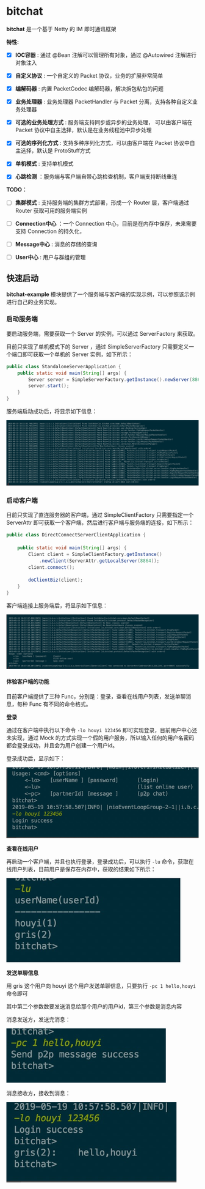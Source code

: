 # bitchat
**bitchat** 是一个基于 Netty 的 IM 即时通讯框架

 **特性:**

- [x] **IOC容器** : 通过 @Bean 注解可以管理所有对象，通过 @Autowired 注解进行对象注入
- [x] **自定义协议**  : 一个自定义的 Packet 协议，业务的扩展非常简单
- [x] **编解码器**  : 内置 PacketCodec 编解码器，解决拆包粘包的问题
- [x] **业务处理器**  : 业务处理器 PacketHandler 与 Packet 分离，支持各种自定义业务处理器
- [x] **可选的业务处理方式**  : 服务端支持同步或异步的业务处理， 可以由客户端在 Packet 协议中自主选择，默认是在业务线程池中异步处理
- [x] **可选的序列化方式**  : 支持多种序列化方式，可以由客户端在 Packet 协议中自主选择，默认是 ProtoStuff方式
- [x] **单机模式**  : 支持单机模式
- [x] **心跳检测** ：服务端与客户端自带心跳检查机制，客户端支持断线重连


**TODO：**

- [ ] **集群模式**  : 支持服务端的集群方式部署，形成一个 Router 层，客户端通过 Router 获取可用的服务端实例
- [ ] **Connection中心** ：一个 Connection 中心，目前是在内存中保存，未来需要支持 Connection 的持久化，
- [ ] **Message中心**  : 消息的存储的查询
- [ ] **User中心** : 用户与群组的管理




## 快速启动

**bitchat-example** 模块提供了一个服务端与客户端的实现示例，可以参照该示例进行自己的业务实现。



### 启动服务端

要启动服务端，需要获取一个 Server 的实例，可以通过 ServerFactory 来获取。

目前只实现了单机模式下的 Server ，通过 SimpleServerFactory 只需要定义一个端口即可获取一个单机的 Server 实例，如下所示：

```java
public class StandaloneServerApplication {
    public static void main(String[] args) {
        Server server = SimpleServerFactory.getInstance().newServer(8864);
        server.start();
    }
}
```

服务端启动成功后，将显示如下信息：

![server-startup](articles/resources/bitchat-overview/server-startup.jpg)

### 

### 启动客户端

目前只实现了直连服务器的客户端，通过 SimpleClientFactory 只需要指定一个 ServerAttr 即可获取一个客户端，然后进行客户端与服务端的连接，如下所示：

```java
public class DirectConnectServerClientApplication {

    public static void main(String[] args) {
        Client client = SimpleClientFactory.getInstance()
            .newClient(ServerAttr.getLocalServer(8864));
        client.connect();

        doClientBiz(client);
    }
}
```

客户端连接上服务端后，将显示如下信息：

![client-connect](articles/resources/bitchat-overview/client-connect.jpg)



#### 体验客户端的功能

目前客户端提供了三种 Func，分别是：登录，查看在线用户列表，发送单聊消息，每种 Func 有不同的命令格式。



**登录**

通过在客户端中执行以下命令 `-lo houyi 123456` 即可实现登录，目前用户中心还未实现，通过 Mock 的方式实现一个假的用户服务，所以输入任何的用户名密码都会登录成功，并且会为用户创建一个用户id。

登录成功后，显示如下：

![login](articles/resources/bitchat-overview/login.jpg)



**查看在线用户**

再启动一个客户端，并且也执行登录，登录成功后，可以执行 `-lu` 命令，获取在线用户列表，目前用户是保存在内存中，获取的结果如下所示：

![list-user](articles/resources/bitchat-overview/list-user.jpg)



**发送单聊信息**

用 gris 这个用户向 houyi 这个用户发送单聊信息，只要执行 `-pc 1 hello,houyi` 命令即可

其中第二个参数数要发送消息给那个用户的用户id，第三个参数是消息内容

消息发送方，发送完消息：

![send-p2p-msg](articles/resources/bitchat-overview/send-p2p-msg.jpg)



消息接收方，接收到消息：

![received-p2p-msg](articles/resources/bitchat-overview/received-p2p-msg.jpg)





